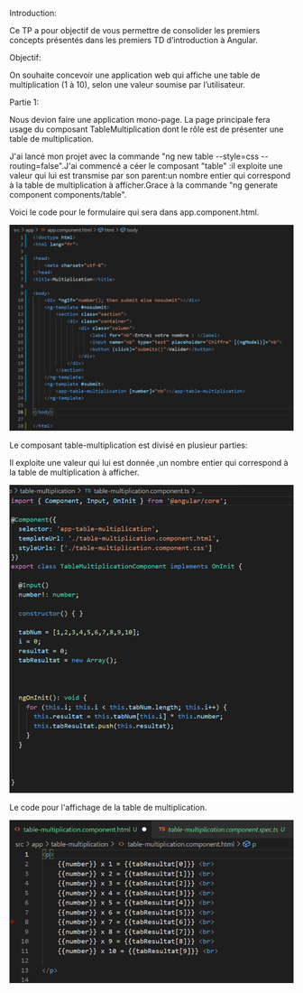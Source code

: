 Introduction:

Ce TP a pour objectif de vous permettre de consolider les premiers concepts présentés dans les premiers TD d’introduction à Angular.

Objectif:

On souhaite concevoir une application web qui affiche une table de multiplication (1 à 10), selon
une valeur soumise par l’utilisateur.


Partie 1:


Nous devion faire une  application mono-page. La page principale fera usage du composant
TableMultiplication dont le rôle est de présenter une table de multiplication.

J'ai lancé mon projet avec la commande "ng new table --style=css --routing=false".J'ai commencé a céer le composant "table" :il exploite une valeur qui lui est transmise par son parent:un nombre entier qui correspond à la table de multiplication à afficher.Grace à la commande  "ng generate component components/table".

Voici le code pour le formulaire qui sera dans app.component.html.

![](img/Capture1.PNG)

Le composant table-multiplication est divisé en plusieur parties:

Il exploite une valeur qui lui est donnée ,un nombre entier qui correspond à la table de multiplication à afficher.

![](img/Capture2.PNG)


Le code pour l'affichage de la table de multiplication.

![](img/Captur3.PNG)












